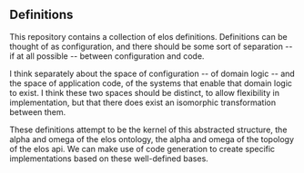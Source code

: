 Definitions
-----------

This repository contains a collection of elos definitions. Definitions can be thought of as configuration, and there should be some sort of separation -- if at all possible -- between configuration and code. 

I think separately about the space of configuration -- of domain logic -- and the space of application code, of the systems that enable that domain logic to exist. I think these two spaces should be distinct, to allow flexibility in implementation, but that there does exist an isomorphic transformation between them.

These definitions attempt to be the kernel of this abstracted structure, the alpha and omega of the elos ontology, the alpha and omega of the topology of the elos api. We can make use of code generation to create specific implementations based on these well-defined bases.
